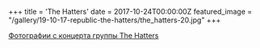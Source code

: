 +++
title = 'The Hatters'
date = 2017-10-24T00:00:00Z
featured_image = "/gallery/19-10-17-republic-the-hatters/the_hatters-20.jpg"
+++

[Фотографии с концерта группы The Hatters](/gallery/19-10-17-republic-the-hatters/)